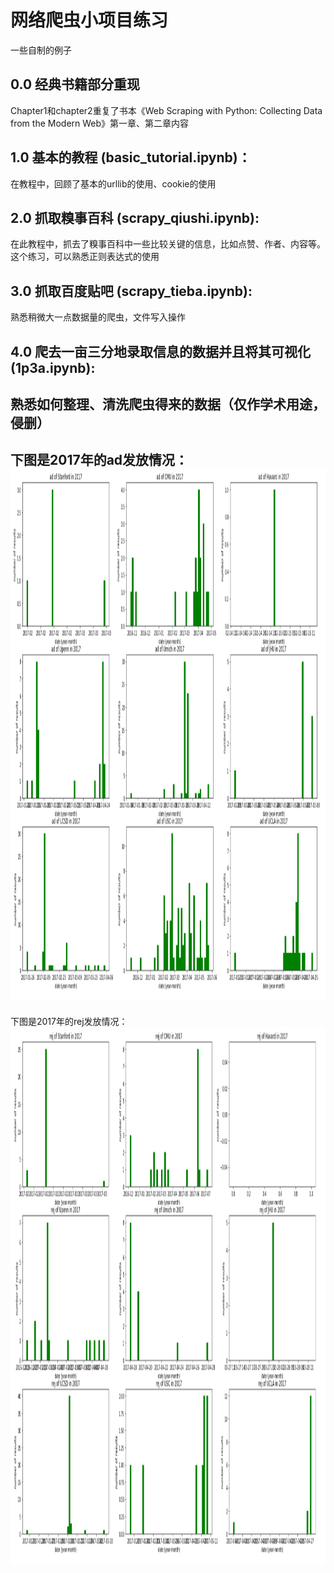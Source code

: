 # 网络爬虫小项目练习
一些自制的例子
## 0.0 经典书籍部分重现
Chapter1和chapter2重复了书本《Web Scraping with Python: Collecting Data from the Modern Web》第一章、第二章内容
## 1.0 基本的教程 (basic_tutorial.ipynb)：
在教程中，回顾了基本的urllib的使用、cookie的使用
## 2.0 抓取糗事百科 (scrapy_qiushi.ipynb):
在此教程中，抓去了糗事百科中一些比较关键的信息，比如点赞、作者、内容等。
这个练习，可以熟悉正则表达式的使用
## 3.0 抓取百度贴吧 (scrapy_tieba.ipynb):
熟悉稍微大一点数据量的爬虫，文件写入操作
## 4.0 爬去一亩三分地录取信息的数据并且将其可视化 (1p3a.ipynb):
熟悉如何整理、清洗爬虫得来的数据（仅作学术用途，侵删）
---
下图是2017年的ad发放情况：
<img src="images/ad of 2017.png" style="width:1257px;height:851px;">
---
下图是2017年的rej发放情况：
<img src="images/rej of 2017.png" style="width:1275px;height:860px;">
